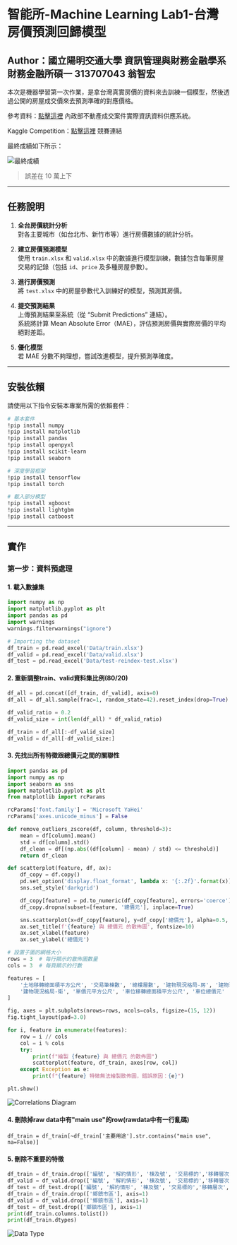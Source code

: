 # 智能所-Machine Learning Lab1-台灣房價預測回歸模型
## Author：國立陽明交通大學 資訊管理與財務金融學系財務金融所碩一 313707043 翁智宏

本次是機器學習第一次作業，是拿台灣真實房價的資料來去訓練一個模型，然後透過公開的房屋成交價來去預測準確的對應價格。  

參考資料：[點擊這裡](https://plvr.land.moi.gov.tw/Index) 內政部不動產成交案件實際資訊資料供應系統。  

Kaggle Competition：[點擊這裡](https://plvr.land.moi.gov.tw/Index) 競賽連結

最終成績如下所示：

![最終成績](Image/Kaggle_排名成績.png)

> 誤差在 10 萬上下
---

## 任務說明

1. **全台房價統計分析**  
   對各主要城市（如台北市、新竹市等）進行房價數據的統計分析。

2. **建立房價預測模型**  
   使用 `train.xlsx` 和 `valid.xlsx` 中的數據進行模型訓練，數據包含每筆房屋交易的記錄（包括 `id`、`price` 及多種房屋參數）。

3. **進行房價預測**  
   將 `test.xlsx` 中的房屋參數代入訓練好的模型，預測其房價。

4. **提交預測結果**  
   上傳預測結果至系統（從 “Submit Predictions” 連結）。  
   系統將計算 Mean Absolute Error（MAE），評估預測房價與實際房價的平均絕對差距。

5. **優化模型**  
   若 MAE 分數不夠理想，嘗試改進模型，提升預測準確度。

---

## 安裝依賴

請使用以下指令安裝本專案所需的依賴套件：

```bash
# 基本套件
!pip install numpy
!pip install matplotlib
!pip install pandas
!pip install openpyxl
!pip install scikit-learn
!pip install seaborn

# 深度學習框架
!pip install tensorflow
!pip install torch

# 載入部分模型
!pip install xgboost
!pip install lightgbm
!pip install catboost
```

---
## 實作

### 第一步：資料預處理
#### 1. 載入數據集
```python
import numpy as np
import matplotlib.pyplot as plt
import pandas as pd
import warnings
warnings.filterwarnings("ignore")

# Importing the dataset
df_train = pd.read_excel('Data/train.xlsx')
df_valid = pd.read_excel('Data/valid.xlsx')
df_test = pd.read_excel('Data/test-reindex-test.xlsx')
```

#### 2. 重新調整train、valid資料集比例(80/20)
```python
df_all = pd.concat([df_train, df_valid], axis=0)
df_all = df_all.sample(frac=1, random_state=42).reset_index(drop=True)

df_valid_ratio = 0.2
df_valid_size = int(len(df_all) * df_valid_ratio)

df_train = df_all[:-df_valid_size]
df_valid = df_all[-df_valid_size:]
```

#### 3. 先找出所有特徵跟總價元之間的關聯性
```python
import pandas as pd
import numpy as np
import seaborn as sns
import matplotlib.pyplot as plt
from matplotlib import rcParams

rcParams['font.family'] = 'Microsoft YaHei'  
rcParams['axes.unicode_minus'] = False  

def remove_outliers_zscore(df, column, threshold=3):
    mean = df[column].mean()
    std = df[column].std()
    df_clean = df[(np.abs((df[column] - mean) / std) <= threshold)]
    return df_clean

def scatterplot(feature, df, ax):
    df_copy = df.copy()
    pd.set_option('display.float_format', lambda x: '{:.2f}'.format(x))
    sns.set_style('darkgrid')

    df_copy[feature] = pd.to_numeric(df_copy[feature], errors='coerce')
    df_copy.dropna(subset=[feature, '總價元'], inplace=True)

    sns.scatterplot(x=df_copy[feature], y=df_copy['總價元'], alpha=0.5, ax=ax)
    ax.set_title(f'{feature} 與 總價元 的散佈圖', fontsize=10)
    ax.set_xlabel(feature)
    ax.set_ylabel('總價元')

# 設置子圖的網格大小
rows = 3  # 每行顯示的散佈圖數量
cols = 3  # 每頁顯示的行數

features = [
    '土地移轉總面積平方公尺', '交易筆棟數', '總樓層數', '建物現況格局-房', '建物現況格局-廳', 
    '建物現況格局-衛', '單價元平方公尺', '車位移轉總面積平方公尺', '車位總價元'
]

fig, axes = plt.subplots(nrows=rows, ncols=cols, figsize=(15, 12))
fig.tight_layout(pad=3.0)

for i, feature in enumerate(features):
    row = i // cols
    col = i % cols
    try:
        print(f"繪製 {feature} 與 總價元 的散佈圖")
        scatterplot(feature, df_train, axes[row, col])
    except Exception as e:
        print(f"{feature} 特徵無法繪製散佈圖，錯誤原因：{e}")

plt.show()
```
![Correlations Diagram](Image/Correlations.png)


#### 4. 刪除掉raw data中有"main use"的row(rawdata中有一行亂碼)
`df_train = df_train[~df_train['主要用途'].str.contains("main use", na=False)]`

#### 5. 刪除不重要的特徵
```python
df_train = df_train.drop(['編號', '解約情形', '棟及號', '交易標的','移轉層次','總樓層數', '非都市土地使用編定' , '有無管理組織' ,'備註', '建案名稱', '建築完成年月', '交易年月日'], axis=1)
df_valid = df_valid.drop(['編號', '解約情形', '棟及號', '交易標的','移轉層次','總樓層數', '非都市土地使用編定' , '有無管理組織' ,'備註', '建案名稱', '建築完成年月', '交易年月日'], axis=1)
df_test = df_test.drop(['編號', '解約情形', '棟及號', '交易標的','移轉層次','總樓層數', '非都市土地使用編定' , '有無管理組織' ,'備註', '建案名稱', '建築完成年月', '交易年月日'], axis=1)
df_train = df_train.drop(['鄉鎮市區'], axis=1)
df_valid = df_valid.drop(['鄉鎮市區'], axis=1)
df_test = df_test.drop(['鄉鎮市區'], axis=1)
print(df_train.columns.tolist())
print(df_train.dtypes)
```
![Data Type](Image/資料型態.png)

